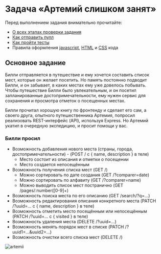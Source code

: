 # Задача «Артемий слишком занят»

Перед выполнением задания внимательно прочитайте:

- [О всех этапах проверки задания](https://github.com/urfu-2017/guides/blob/master/workflow/overall.md)
- [Как отправить пулл](https://github.com/urfu-2017/guides/blob/master/workflow/pull.md)
- [Как пройти тесты](https://github.com/urfu-2017/guides/blob/master/workflow/test.md)
- Правила оформления [javascript](https://github.com/urfu-2017/guides/blob/master/codestyle/js.md), [HTML](https://github.com/urfu-2017/guides/blob/master/codestyle/html.md) и [CSS](https://github.com/urfu-2017/guides/blob/master/codestyle/css.md) кода

## Основное задание
Билли отправляется в путешествие и ему хочется составить список мест,
которые он желает посетить. Но память постоянно подводит Билли,
и он забывает, в каких местах ему уже довелось побывать. Чтобы путешествие Билли было
увлекательным, и он посетил запланированные достопримечательности, ему нужен сервис для сохранения и просмотра отметок о посещенных местах.

Билли прочитал хорошую книгу по фронтенду и сделает его сам,
а своего друга, опытного путешественника Артемия, попросил реализовать REST-интерфейс (API), используя Express.
Но Артемий укатил в очередную экспедицию, и просит помощи у вас.

### Билли просил
- Возможность добавления нового места (страны, города, достопримечательности) - (POST / c { name, description } в теле)
    - Место состоит из описания и отметки о посещении
    - Место создается непосещённым
- Возможность получения списка мест (GET /)
    - Можно сортировать по дате создания (GET /?comparer=date)
    - Можно сортировать по алфавиту (GET /?comparer=name)
    - Можно выводить список мест постранично (GET /pages/:number([0-9]+)
- Возможность поиска места по его описанию (GET /search/?q=...)
- Возможность редактирования описания конкретного места (PATCH /?uuid=... с { name, description } в теле)
- Возможность отметить место посещённым или непосещённым (PATCH /?uuid=... с { visited } в теле)
- Возможность удаления места (DELETE /?uuid=...)
- Возможность менять порядок мест в списке (PATCH /?uuid1=...&uuid2=...)
- Возможность очистки всего списка мест (DELETE /)

![artemii](https://user-images.githubusercontent.com/8963033/37154087-b5f1ed76-2300-11e8-81b7-0a8700bc5f57.png)
